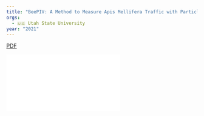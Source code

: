 ```yaml
---
title: "BeePIV: A Method to Measure Apis Mellifera Traffic with Particle Image Velocimetry in Videos"
orgs:
  - 🇺🇸 Utah State University
year: "2021"
---
```



[PDF](pdfs/applsci-11-02276-v2.pdf)

![](pdfs/applsci-11-02276-v2.pdf)